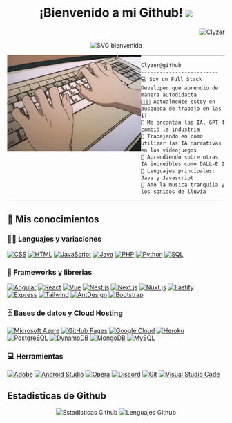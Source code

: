 <h1 align="center">
¡Bienvenido a mi Github!
 <img src="https://media.giphy.com/media/hvRJCLFzcasrR4ia7z/giphy.gif" width="30"></h1>
 <img src="https://komarev.com/ghpvc/?username=Clyzer&label=Visitas&color=0e75b6&style=flat" align='right' alt="Clyzer" />
<br/>


<p align="center">
 <img src="https://readme-typing-svg.demolab.com?font=Fira+Code&duration=3000&pause=1000&center=true&width=380&height=45&lines=https%3A%2F%2Fgithub.com%2FClyzer;Full+Stack+Developer;Amante+de+las+IA;Siempre+actualiz%C3%A1ndome" alt="SVG bienvenida" />
</p>

<img align="left" src="https://github.com/Clyzer/Clyzer/blob/master/animacion.gif?raw=true" alt="No se encontro la imagen" width="310" />
<hr>

```
Clyzer@github
-------------------------
💻 Soy un Full Stack Developer que aprendio de manera autodidacta
👨🏽‍💻 Actualmente estoy en busqueda de trabajo en las IT
📝 Me encantan las IA, GPT-4 cambió la industria
🔭 Trabajando en como utilizar las IA narrativas en los videojuegos
🌱 Aprendiendo sobre otras IA increibles como DALL-E 2
🌟 Lenguajes principales: Java y Javascript
🎵 Amo la musica tranquila y los sonidos de lluvia
```
<hr>


## 🚩 Mis conocimientos

### 👨‍💻 Lenguajes y variaciones

<p>
    <a href="https://github.com/search?q=user%3AClyzer+is%3Arepo+language%3Acss"><img alt="CSS" src="https://img.shields.io/badge/CSS%20-%231572B6.svg?logo=css3&logoColor=white"></a>
    <a href="https://github.com/search?q=user%3AClyzer+is%3Arepo+language%3Ahtml"><img alt="HTML" src="https://img.shields.io/badge/HTML%20-%23E34F26.svg?logo=html5&logoColor=white"></a>
    <a href="https://github.com/search?q=user%3AClyzer+is%3Arepo+language%3Ajavascript"><img alt="JavaScript" src="https://img.shields.io/badge/JavaScript%20-%23F7DF1E.svg?logo=javascript&logoColor=black"></a>
    <a href="https://github.com/search?q=user%3AClyzer+is%3Arepo+language%3Ajava"><img alt="Java" src="https://img.shields.io/badge/Java-%23007396.svg?logo=coffeescript&logoColor=white"></a>
    <a href="https://github.com/search?q=user%3AClyzer+is%3Arepo+language%3Aphp"><img alt="PHP" src="https://img.shields.io/badge/PHP-%23777BB4.svg?logo=php&logoColor=white"></a>
    <a href="https://github.com/search?q=user%3AClyzer+is%3Arepo+language%3Apython"><img alt="Python" src="https://img.shields.io/badge/Python%20-%2314354C.svg?logo=python&logoColor=white"></a>
    <a href="https://github.com/search?q=user%3AClyzer+is%3Arepo+language%3Asql"><img alt="SQL" src="https://img.shields.io/badge/SQL%20-%23025E8C.svg?logo=amazon-dynamodb&logoColor=white"></a>

### 🧰 Frameworks y librerias

<p>
    <a href="#"><img alt="Angular" src="https://img.shields.io/badge/Angular-20232A?logo=angular&logoColor=red"></a>
    <a href="#"><img alt="React" src="https://img.shields.io/badge/React-20232A?logo=react&logoColor=61DAFB"></a>
    <a href="#"><img alt="Vue" src="https://img.shields.io/badge/Vue-20232A?logo=vue.js"></a>
    <a href="#"><img alt="Nest.js" src="https://img.shields.io/badge/Nest.js-20232A?logo=nestjs"></a>
    <a href="#"><img alt="Next.js" src="https://img.shields.io/badge/Next.js-20232A?logo=next.js"></a>
    <a href="#"><img alt="Nuxt.js" src="https://img.shields.io/badge/Nuxt.js-20232A?logo=nuxt.js"></a>
    <a href="#"><img alt="Fastify" src="https://img.shields.io/badge/Fastify-20232A?logo=fastify"></a>
    <a href="#"><img alt="Express" src="https://img.shields.io/badge/Express.js-20232A.svg?logo=express&logoColor=white"></a>
    <a href="#"><img alt="Tailwind" src="https://img.shields.io/badge/Tailwind-20232A?logo=tailwindcss"></a>
    <a href="#"><img alt="AntDesign" src="https://img.shields.io/badge/Ant%20Design-20232A?logo=antdesign"></a>
    <a href="#"><img alt="Bootstrap" src="https://img.shields.io/badge/Bootstrap-20232A?logo=bootstrap&logoColor=white"></a>

</p>

### 🗄️ Bases de datos y Cloud Hosting

<p>
    <a href="#"><img alt="Microsoft Azure" src ="https://img.shields.io/badge/Microsoft_Azure-0089D6?logo=microsoft-azure&logoColor=white"></a>
    <a href="#"><img alt="GitHub Pages" src="https://img.shields.io/badge/GitHub%20Pages-%23327FC7.svg?logo=github&logoColor=white"></a>
    <a href="#"><img alt="Google Cloud" src ="https://img.shields.io/badge/Google_Cloud-%23316192.svg?logo=googlecloud&logoColor=white"></a>
    <a href="#"><img alt="Heroku" src="https://img.shields.io/badge/Heroku%20-%23430098.svg?logo=heroku&logoColor=white"></a>
    <a href="#"><img alt="PostgreSQL" src="https://img.shields.io/badge/PostgreSQL-336791?logo=postgresql&logoColor=white"></a>
    <a href="#"><img alt="DynamoDB" src="https://img.shields.io/badge/DynamoDB-orange?logo=amazon-dynamodb&logoColor=white"></a>
    <a href="#"><img alt="MongoDB" src="https://img.shields.io/badge/MongoDB%20-%2300ED64.svg?logo=mongodb&logoColor=white"></a>
    <a href="#"><img alt="MySQL" src="https://img.shields.io/badge/MySQL-20232A?logo=mysql&logoColor=white"></a>
</p>

### 💻 Herramientas

<p>
    <a href="#"><img alt="Adobe" src="https://img.shields.io/badge/Adobe%20-%23FF0000.svg?logo=adobe&logoColor=white"></a>
    <a href="#"><img alt="Android Studio" src="https://img.shields.io/badge/Android%20Studio-008678.svg?logo=android-studio&logoColor=white"></a>
    <a href="#"><img alt="Opera" src="https://img.shields.io/badge/Opera%20-%23D00000?logo=opera&logoColor=white"></a>
    <a href="#"><img alt="Discord" src="https://img.shields.io/badge/Discord%20-%23430098.svg?logo=discord&logoColor=white"></a>
    <a href="#"><img alt="Git" src="https://img.shields.io/badge/Git%20-%23F05033.svg?logo=git&logoColor=white"></a>
    <a href="#"><img alt="Visual Studio Code" src="https://img.shields.io/badge/Visual%20Studio%20Code-0078d7.svg?logo=visual-studio-code&logoColor=white"></a>
</p>

## Estadisticas de Github

<p align="center">
 <img src="https://github-readme-stats.vercel.app/api?username=Clyzer&show_icons=true&theme=algolia&locale=es" alt="Estadisticas Github" width="450"/>
 <img src="https://github-readme-stats.vercel.app/api/top-langs/?username=Clyzer&layout=compact&langs_count=8&theme=algolia&locale=es" alt="Lenguajes Github" width="450"/>
</p>
